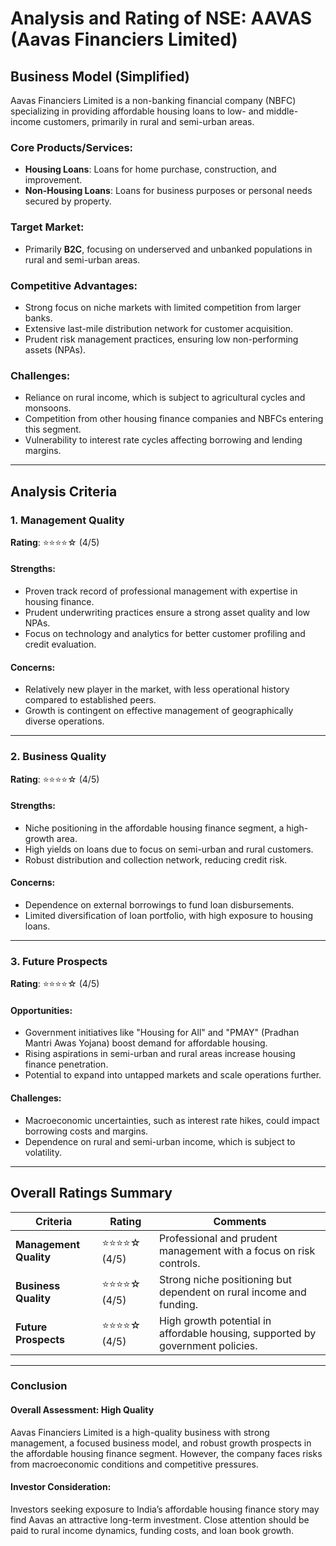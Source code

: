 # Analysis and Rating of NSE: AAVAS (Aavas Financiers Limited)  

## Business Model (Simplified)  
Aavas Financiers Limited is a non-banking financial company (NBFC) specializing in providing affordable housing loans to low- and middle-income customers, primarily in rural and semi-urban areas.  

### Core Products/Services:  
- **Housing Loans**: Loans for home purchase, construction, and improvement.  
- **Non-Housing Loans**: Loans for business purposes or personal needs secured by property.  

### Target Market:  
- Primarily **B2C**, focusing on underserved and unbanked populations in rural and semi-urban areas.  

### Competitive Advantages:  
- Strong focus on niche markets with limited competition from larger banks.  
- Extensive last-mile distribution network for customer acquisition.  
- Prudent risk management practices, ensuring low non-performing assets (NPAs).  

### Challenges:  
- Reliance on rural income, which is subject to agricultural cycles and monsoons.  
- Competition from other housing finance companies and NBFCs entering this segment.  
- Vulnerability to interest rate cycles affecting borrowing and lending margins.  

---

## Analysis Criteria  

### 1. Management Quality  
**Rating**: ⭐⭐⭐⭐☆ (4/5)  

#### Strengths:  
- Proven track record of professional management with expertise in housing finance.  
- Prudent underwriting practices ensure a strong asset quality and low NPAs.  
- Focus on technology and analytics for better customer profiling and credit evaluation.  

#### Concerns:  
- Relatively new player in the market, with less operational history compared to established peers.  
- Growth is contingent on effective management of geographically diverse operations.  

---

### 2. Business Quality  
**Rating**: ⭐⭐⭐⭐☆ (4/5)  

#### Strengths:  
- Niche positioning in the affordable housing finance segment, a high-growth area.  
- High yields on loans due to focus on semi-urban and rural customers.  
- Robust distribution and collection network, reducing credit risk.  

#### Concerns:  
- Dependence on external borrowings to fund loan disbursements.  
- Limited diversification of loan portfolio, with high exposure to housing loans.  

---

### 3. Future Prospects  
**Rating**: ⭐⭐⭐⭐☆ (4/5)  

#### Opportunities:  
- Government initiatives like "Housing for All" and "PMAY" (Pradhan Mantri Awas Yojana) boost demand for affordable housing.  
- Rising aspirations in semi-urban and rural areas increase housing finance penetration.  
- Potential to expand into untapped markets and scale operations further.  

#### Challenges:  
- Macroeconomic uncertainties, such as interest rate hikes, could impact borrowing costs and margins.  
- Dependence on rural and semi-urban income, which is subject to volatility.  

---

## Overall Ratings Summary  

| **Criteria**         | **Rating**    | **Comments**                                                        |  
|-----------------------|---------------|----------------------------------------------------------------------|  
| **Management Quality** | ⭐⭐⭐⭐☆ (4/5) | Professional and prudent management with a focus on risk controls.    |  
| **Business Quality**   | ⭐⭐⭐⭐☆ (4/5) | Strong niche positioning but dependent on rural income and funding.   |  
| **Future Prospects**   | ⭐⭐⭐⭐☆ (4/5) | High growth potential in affordable housing, supported by government policies. |  

---

### Conclusion  

#### **Overall Assessment**: **High Quality**  
Aavas Financiers Limited is a high-quality business with strong management, a focused business model, and robust growth prospects in the affordable housing finance segment. However, the company faces risks from macroeconomic conditions and competitive pressures.  

#### Investor Consideration:  
Investors seeking exposure to India’s affordable housing finance story may find Aavas an attractive long-term investment. Close attention should be paid to rural income dynamics, funding costs, and loan book growth.  
